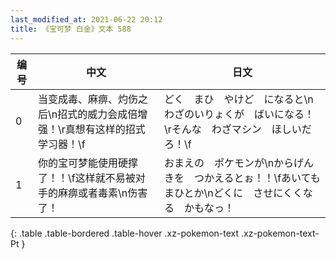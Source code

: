 ```yaml
---
last_modified_at: 2021-06-22 20:12
title: 《宝可梦 白金》文本 588
---
```

| 编号 | 中文 | 日文 |
| ---- | ---- | ---- |
| 0 | 当变成毒、麻痹、灼伤之后\n招式的威力会成倍增强！\r真想有这样的招式学习器！\f | どく　まひ　やけど　になると\nわざのいりょくが　ばいになる！\rそんな　わざマシン　ほしいだろ！\f |
| 1 | 你的宝可梦能使用硬撑了！！\f这样就不易被对手的麻痹或者毒素\n伤害了！ | おまえの　ポケモンが\nからげんきを　つかえるとぉ！！\fあいても　まひとか\nどくに　させにくくなる　かもなっ！ |
{: .table .table-bordered .table-hover .xz-pokemon-text .xz-pokemon-text-Pt }